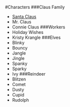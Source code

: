 #Characters
###Claus Family
* [Santa Claus](https://quietlycreeping.github.io/Murder_Mystery/pages/characters/Santa/home)
* Mr. Claus
* Connie Claus
###Workers
* Holiday Wishes
* Kristy Krangle
###Elves
* Blinky
* Bouncy
* Jangle
* Jingle
* Spanky
* Sparky
* Ivy
###Reindeer
* Blitzen
* Comet
* Dusty
* Cupid
* Rudolph



